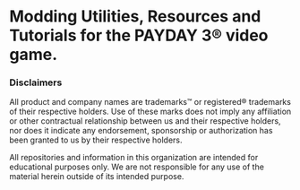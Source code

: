 # Modding Utilities, Resources and Tutorials for the **PAYDAY 3**&reg; video game.

### Disclaimers
All product and company names are trademarks&trade; or registered&reg; trademarks of their respective holders.  Use of these marks does not imply any affiliation or other contractual relationship between us and their respective holders,  nor does it indicate any endorsement, sponsorship or authorization has been granted to us by their respective holders.

All repositories and information in this organization are intended for educational purposes only.  We are not responsible for any use of the material herein outside of its intended purpose.
